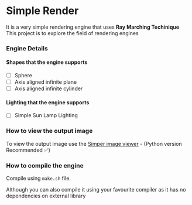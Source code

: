 # Simple Render
It is a very simple rendering engine that uses **Ray Marching Techinique**
This project is to explore the field of rendering engines

### Engine Details

#### Shapes that the engine supports
- [ ] Sphere
- [ ] Axis aligned infinite plane
- [ ] Axis aligned infinite cylinder

#### Lighting that the engine supports
- [ ] Simple Sun Lamp Lighting


### How to view the output image
To view the output image use the [Simper image viewer](https://github.com/bhaskar0120/Simper) - (Python version Recommended ✅)

### How to compile the engine
Compile using `make.sh` file.

Although you can also compile it using your favourite compiler as it has no dependencies on external library
